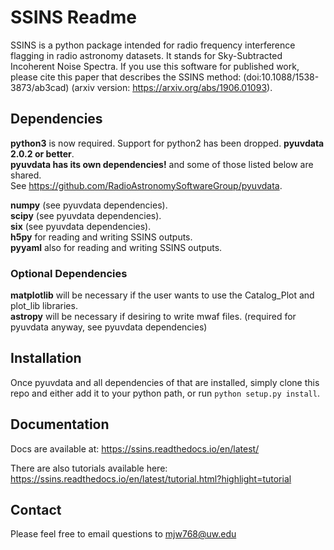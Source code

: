 # SSINS Readme

SSINS is a python package intended for radio frequency interference flagging in radio astronomy datasets. It stands for Sky-Subtracted Incoherent Noise Spectra. If you use this software for published work, please cite this paper that describes the SSINS method: (doi:10.1088/1538-3873/ab3cad) (arxiv version: https://arxiv.org/abs/1906.01093).

## Dependencies

**python3** is now required. Support for python2 has been dropped.
**pyuvdata 2.0.2 or better**.  
**pyuvdata has its own dependencies!** and some of those listed below are shared.  
See https://github.com/RadioAstronomySoftwareGroup/pyuvdata.  

**numpy** (see pyuvdata dependencies).  
**scipy** (see pyuvdata dependencies).  
**six** (see pyuvdata dependencies).  
**h5py** for reading and writing SSINS outputs.  
**pyyaml** also for reading and writing SSINS outputs.  

### Optional Dependencies

**matplotlib** will be necessary if the user wants to use the Catalog_Plot and plot_lib libraries.  
**astropy** will be necessary if desiring to write mwaf files. (required for pyuvdata anyway, see pyuvdata dependencies)


## Installation

Once pyuvdata and all dependencies of that are installed, simply clone this repo and either add it to your python path, or run `python setup.py install`.

## Documentation

Docs are available at: https://ssins.readthedocs.io/en/latest/  

There are also tutorials available here: https://ssins.readthedocs.io/en/latest/tutorial.html?highlight=tutorial  

## Contact

Please feel free to email questions to mjw768@uw.edu
